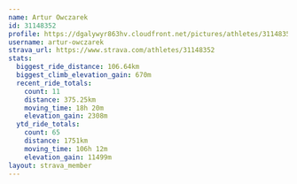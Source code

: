 ```yaml
---
name: Artur Owczarek
id: 31148352
profile: https://dgalywyr863hv.cloudfront.net/pictures/athletes/31148352/15906846/1/large.jpg
username: artur-owczarek
strava_url: https://www.strava.com/athletes/31148352
stats:
  biggest_ride_distance: 106.64km
  biggest_climb_elevation_gain: 670m
  recent_ride_totals:
    count: 11
    distance: 375.25km
    moving_time: 18h 20m
    elevation_gain: 2308m
  ytd_ride_totals:
    count: 65
    distance: 1751km
    moving_time: 106h 12m
    elevation_gain: 11499m
layout: strava_member
--- 
```

